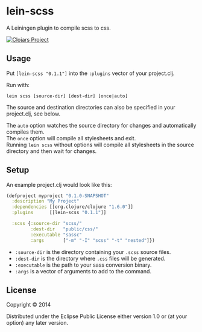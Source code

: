 # lein-scss

A Leiningen plugin to compile scss to css.

[![Clojars Project](http://clojars.org/lein-scss/latest-version.svg)](http://clojars.org/lein-scss)

## Usage

Put `[lein-scss "0.1.1"]` into the `:plugins` vector of your project.clj.

Run with:

    lein scss [source-dir] [dest-dir] [once|auto]

The source and destination directories can also be specified in your project.clj, see below.

The `auto` option watches the source directory for changes and automatically compiles them.  
The `once` option will compile all stylesheets and exit.  
Running `lein scss` without options will compile all stylesheets in the source directory and then wait for changes.

## Setup

An example project.clj would look like this:
```clojure
(defproject myproject "0.1.0-SNAPSHOT"
  :description "My Project"
  :dependencies [[org.clojure/clojure "1.6.0"]]
  :plugins      [[lein-scss "0.1.1"]]

  :scss {:source-dir "scss/"
         :dest-dir   "public/css/"
         :executable "sassc"
         :args       ["-m" "-I" "scss" "-t" "nested"]})
```

* `:source-dir` is the directory containing your `.scss` source files.
* `:dest-dir` is the directory where `.css` files will be generated.
* `:executable` is the path to your sass conversion binary.
* `:args` is a vector of arguments to add to the command.

## License

Copyright © 2014

Distributed under the Eclipse Public License either version 1.0 or (at
your option) any later version.
